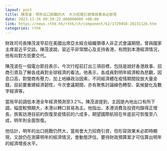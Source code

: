 ```yaml
---
layout: post
title: 陳茂波：明年出口挑戰仍大　大力招商引資惟效果未必即見　
date: 2023-11-26 09:59:22.000000000 +08:00
link: https://news.rthk.hk/rthk/ch/component/k2/1729458-20231126.htm
categories: rthk
---
```


財政司司長陳茂波早前在美國出席亞太經合組織領導人非正式會議期間，曾與國家主席習近平交談。陳茂波說，習近平非常關心及支持香港，有問到本港經濟情況，他有向對方扼要交代。

陳茂波在一個電台節目表示，今次行程前訂出三項目標，包括是說好香港故事、招商引資及了解各成員對全球經濟的看法。他表示，各成員對明年經濟較為悲觀，因息口高，對營商有壓力，加上地緣政治因素，不同經濟體在疫情期間投放大量金錢，目前要重建經濟韌性，今次會議期間，亦有聚焦討論綠色轉型、氣候變化及數字經濟等。

當局早前調低本港全年經濟預測至3.2%。陳茂波提到，主因是內地出口有所下調，幅度較預期大，本港以轉口貿易為主。他指出，本港消費及投資均錄得正增長，旅客訪港目前約恢復至疫情前的六成多，期望國際航班在年底前可恢復至八成，明年則全面恢復。

他估計，明年的出口挑戰仍然大，當局會大力招商引資，但形容效果未必即時顯現，又說仍在測算明年的經濟情況，會動態評估，要待財政預算案才可估算出明年的經濟增長水平。

